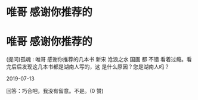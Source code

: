 # 唯哥 感谢你推荐的

# 唯哥 感谢你推荐的

(提问)孤魂 : 唯哥 感谢你推荐的几本书 新宋 沧浪之水 国画 都 不错 看着过瘾。看完后后发现这几本书都是湖南人写的，这 是什么原因？您是湖南人吗？

2019-07-13

回答：巧合吧，我没有留意。不是。(0 赞)